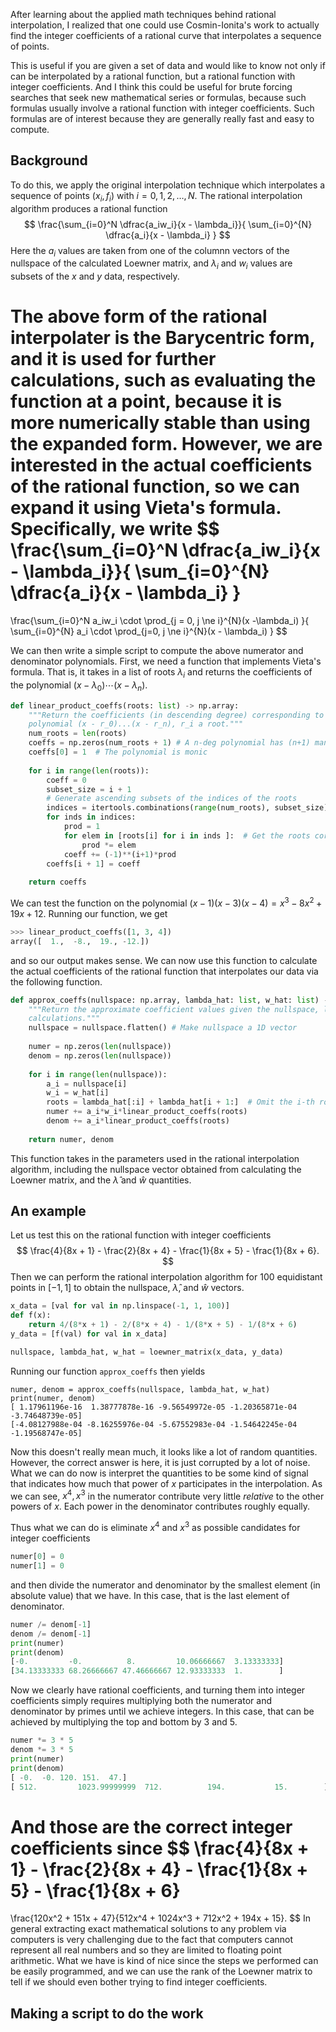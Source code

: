 <!-- title: Integer Coefficient Cracking -->
<!-- syntax_highlighting : on -->
<!-- date: 2021-09-15  -->
<!-- mathjax: on -->

After learning about the applied math techniques behind rational interpolation, I realized that one could use Cosmin-Ionita's work to actually find the integer coefficients of a rational curve that interpolates a sequence of points.

This is useful if you are given a set of data and would like to know not only if can be interpolated by a rational function, but a rational function with integer coefficients. And I think this could be useful for brute forcing searches that seek new mathematical series or formulas, because such formulas usually involve a rational function with integer coefficients. Such formulas are of interest because they are generally really fast and easy to compute.

## Background

To do this, we apply the original interpolation technique which interpolates a sequence of points $(x_i, f_i)$ with $i = 0, 1, 2, \dots, N$. The rational interpolation algorithm produces a rational function 
$$
\frac{\sum_{i=0}^N \dfrac{a_iw_i}{x - \lambda_i}}{ \sum_{i=0}^{N} \dfrac{a_i}{x - \lambda_i} }
$$
Here the $a_i$ values are taken from one of the columnn vectors of the nullspace of the calculated Loewner matrix, and $\lambda_i$ and $w_i$ values are subsets of the $x$ and $y$ data, respectively. 

The above form of the rational interpolater is the **Barycentric** form, and it is used for further calculations, such as evaluating the function at a point, because it is more numerically stable than using the expanded form. However, we are interested in the actual coefficients of the rational function, so we can expand it using Vieta's formula. Specifically, we write 
$$
\frac{\sum_{i=0}^N \dfrac{a_iw_i}{x - \lambda_i}}{ \sum_{i=0}^{N} \dfrac{a_i}{x - \lambda_i} }
=
\frac{\sum_{i=0}^N a_iw_i \cdot \prod_{j = 0, j \ne i}^{N}(x -\lambda_i)  }{ \sum_{i=0}^{N} a_i \cdot \prod_{j=0, j \ne i}^{N}(x - \lambda_i) }
$$

We can then write a simple script to compute the above numerator and denominator polynomials. First, we need a function that implements Vieta's formula. That is, it takes in a list of roots $\lambda_i$ and returns the coefficients of the polynomial $(x - \lambda_0)\cdots (x - \lambda_n)$. 

```python
def linear_product_coeffs(roots: list) -> np.array:
    """Return the coefficients (in descending degree) corresponding to the 
    polynomial (x - r_0)...(x - r_n), r_i a root."""
    num_roots = len(roots)
    coeffs = np.zeros(num_roots + 1) # A n-deg polynomial has (n+1) many coeffs
    coeffs[0] = 1  # The polynomial is monic
    
    for i in range(len(roots)):
        coeff = 0
        subset_size = i + 1
        # Generate ascending subsets of the indices of the roots 
        indices = itertools.combinations(range(num_roots), subset_size)
        for inds in indices:
            prod = 1 
            for elem in [roots[i] for i in inds ]:  # Get the roots corresponding to the subset
                prod *= elem
            coeff += (-1)**(i+1)*prod
        coeffs[i + 1] = coeff
        
    return coeffs
```
We can test the function on the polynomial $(x - 1)(x - 3)(x - 4) = x^3 - 8x^2 + 19x + 12$. Running our function, we get
```python
>>> linear_product_coeffs([1, 3, 4])
array([  1.,  -8.,  19., -12.])
```
and so our output makes sense. We can now use this function to calculate the actual coefficients of the rational function that interpolates our data via the following function.
```python
def approx_coeffs(nullspace: np.array, lambda_hat: list, w_hat: list) -> tuple:
    """Return the approximate coefficient values given the nullspace, lambda_hat, and w_hat
    calculations."""
    nullspace = nullspace.flatten() # Make nullspace a 1D vector
    
    numer = np.zeros(len(nullspace))
    denom = np.zeros(len(nullspace))
    
    for i in range(len(nullspace)):
        a_i = nullspace[i]
        w_i = w_hat[i]
        roots = lambda_hat[:i] + lambda_hat[i + 1:]  # Omit the i-th root
        numer += a_i*w_i*linear_product_coeffs(roots)
        denom += a_i*linear_product_coeffs(roots)
            
    return numer, denom
```
This function takes in the parameters used in the rational interpolation algorithm, including the nullspace vector obtained from calculating the Loewner matrix, and the $\hat{\lambda}$ and $\hat{w}$ quantities. 

## An example

Let us test this on the rational function with integer coefficients
$$
\frac{4}{8x + 1} - \frac{2}{8x + 4} - \frac{1}{8x + 5} - \frac{1}{8x + 6}.
$$
Then we can perform the rational interpolation algorithm for 100 equidistant points in $[-1, 1]$ to obtain the nullspace, $\hat{\lambda}$, and $\hat{w}$ vectors.
```python
x_data = [val for val in np.linspace(-1, 1, 100)]
def f(x):
    return 4/(8*x + 1) - 2/(8*x + 4) - 1/(8*x + 5) - 1/(8*x + 6)
y_data = [f(val) for val in x_data]

nullspace, lambda_hat, w_hat = loewner_matrix(x_data, y_data)
```
Running our function `approx_coeffs` then yields
```
numer, denom = approx_coeffs(nullspace, lambda_hat, w_hat)
print(numer, denom)
[ 1.17961196e-16  1.38777878e-16 -9.56549972e-05 -1.20365871e-04 -3.74648739e-05] 
[-4.08127988e-04 -8.16255976e-04 -5.67552983e-04 -1.54642245e-04 -1.19568747e-05]
```
Now this doesn't really mean much, it looks like a lot of random quantities. However, the correct answer is here, it is just corrupted by a lot of noise. What we can do now is interpret the quantities to be some kind of signal that indicates how much that power of $x$ participates in the interpolation. As we can see, $x^4, x^3$ in the numerator contribute very little *relative* to the other powers of $x$. Each power in the denominator contributes roughly equally.

Thus what we can do is eliminate $x^4$ and $x^3$ as possible candidates for integer coefficients
```python
numer[0] = 0
numer[1] = 0
```
and then divide the numerator and denominator by the smallest element (in absolute value) that we have. In this case, that is the last element of denominator. 
```python
numer /= denom[-1]
denom /= denom[-1]
print(numer)
print(denom)
[-0.         -0.          8.         10.06666667  3.13333333] 
[34.13333333 68.26666667 47.46666667 12.93333333  1.        ]
```
Now we clearly have rational coefficients, and turning them into integer coefficients simply requires multiplying both the numerator and denominator by primes until we achieve integers. In this case, that can be achieved by multiplying the top and bottom by 3 and 5. 
```python
numer *= 3 * 5
denom *= 3 * 5
print(numer)
print(denom)
[ -0.  -0. 120. 151.  47.] 
[ 512.         1023.99999999  712.          194.           15.        ]
```
And those are the correct integer coefficients since 
$$
\frac{4}{8x + 1} - \frac{2}{8x + 4} - \frac{1}{8x + 5} - \frac{1}{8x + 6}
=
\frac{120x^2 + 151x + 47}{512x^4 + 1024x^3 + 712x^2 + 194x + 15}.
$$
In general extracting exact mathematical solutions to any problem via computers is very challenging due to the fact that computers cannot represent all real numbers and so they are limited to floating point arithmetic. What we have is kind of nice since the steps we performed can be easily programmed, and we can use the rank of the Loewner matrix to tell if we should even bother trying to find integer coefficients.

## Making a script to do the work
